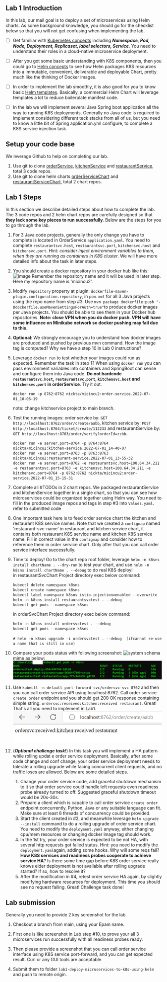 ## Lab 1 Introduction

In this lab, our mail goal is to deploy a set of microservices using Helm charts. As some background knowledge, you should go for the checklist below so that you will not get confusing when implementing the lab.

- [ ] Get familiar with [Kubernetes concepts](https://kubernetes.io/docs/concepts/) including ***Namespace, Pod, Node, Deployment, Replicaset, label selectors, Service***. You need to understand their roles in a cloud-native microservice deployment.
- [ ] After you got some basic understanding with K8S components, then you could go to [Helm concepts](https://helm.sh/docs/topics/charts/) to see how Helm packages K8S resources into a immutable, convenient, deliverable and deployable Chart, pretty much like the thinking of Docker images.
- [ ] In order to implement the lab smoothly, it is also good for you to know basic [Helm templates](https://helm.sh/docs/chart_template_guide/getting_started/). Basically, a commercial Helm Chart will leverage templates a lot to reduce boilerplate manifest code.
- [ ] In the lab we will implement several Java Spring boot application all the way to running K8S deployments. Generally no Java code is required to implement considering  different teck stacks from all of us, but you need to know a little bit of Spring application.yml configure, to complete a K8S service injection task.



## Setup your code base

We leverage Github to help on completing our lab.

1. Use git to clone [orderService](https://github.com/yamasaLine/orderService.git), [kitchenService](https://github.com/yamasaLine/kitchenService.git) and [restaurantService](https://github.com/yamasaLine/restuaurantService.git), total 3 code repos.
2. Use git to clone helm charts [orderServiceChart](https://github.com/yamasaLine/orderSvcChart.git) and [restaurantServiceChart](https://github.com/yamasaLine/restaurantSvcChart.git), total 2 chart repos.



## Lab 1 Steps

In this section we describe detailed steps about how to complete the lab. The 3 code repos and 2 helm chart repos are carefully designed so that **they lack some key pieces to run successfully**. Below are the steps for you to go through the lab.

1. For 3 Java code projects, generally the only change you have to complete is located in OrderService `application.yaml`. You need to complete `restaurantsvc.host`, `restaurantsvc.port`,  `kitchensvc.host` and  `kitchensvc.port`.  Hint: *consider inject environment variables to them, when they are running as containers in K8S cluster*. We will have more detailed info about the task in later steps.
2. You should create a docker repository in your docker hub like this:
![image](https://user-images.githubusercontent.com/19356295/165291973-36de7680-60eb-4f9d-8409-f0e6ebe930cc.png)
   Remember the repository name and it will be used in later step. Here my repository name is 'micincu2'.
3. Modify `repository` property at plugin: `dockerfile-maven-plugin.configuration.repository`, in `pom.xml` for all 3 Java projects using the repo name from step #3. Use `mvn package dockerfile:push "-Ddockerfile.useMavenSettingsForAuth=true"`to produce docker images per Java projects. You should be able to see them in your Docker hub repositories. **Note: close VPN when you do docker push. VPN will have some influence on Minikube network so docker pushing may fail due to this.**
4. **Optional**: We strongly encourage you to understand how docker images are produced and pushed by previous mvn command. How the image tag is computed? Why we have a step 10 in Lab 0 instructions?
5. Leverage `docker run` to test whether your images could run as expected. Remember the task in step 1? When using `docker run` you can pass environment variables into containers and SpringBoot can sense and configure them into Java code. **Do not hardcode `restaurantsvc.host`, `restaurantsvc.port`,  `kitchensvc.host` and  `kitchensvc.port` in orderService**. Try it out.
   ````shell
   docker run -p 8762:8762 nickta/micincu2:order-service.2022-07-01_10-05-19
   ````

   note: change kitchservice project to main branch.  


6. Test the running images: order service by: `GET http://localhost:8762/order/create/aabb`, kitchen service by: `POST http://localhost:8764/ticket/create/112233` and restaurantService by: `GET http://localhost:8763/order/verify?orderId=zzbb`. 
   ````shell
   docker run -e server.port=8764 -p 8764:8764 nickta/micincu2:kitchen-service.2022-07-01_14-40-07
   docker run -e server.port=8763 -p 8763:8763 nickta/micincu2:restaurant-service.2022-07-01_13-55-32
   docker run -e server.port=8762 -e restaurantsvc.host=100.64.34.211 -e restaurantsvc.port=8763 -e kitchensvc.host=100.64.34.211 -e kitchensvc.port=8764 -p 8762:8762 nickta/micincu2:order-service.2022-07-01_15-15-31
   ````
7. Complete all #TODOs in 2 chart repos. We packaged restaurantService and kitchenService together in a single chart, so that you can see how microservices could be organized together using Helm way. You need to fill in the produced image repos and tags in step #3 into `Values.yaml`.    
   refer to submitted code
8. One important task here is to feed order service chart the kitchen and restaurant K8S service names. Note that we created a `configmap` named 'restaurant-svc-name' in restaurant and kitchen service chart, it contains both restaurant K8S service name and kitchen K8S service name. Fill in correct value in the `configmap` and consider how to reference them in order service chart. Only after that you can call order service interface successfully.
9. Time to deploy! Go to the chart repo root folder, leverage `helm -n k8sns install chartName . --dry-run` to test your chart, and use `helm -n k8sns install chartName . --debug` to do real K8S deploy!   
   in restaurantSvcChart Project directory exec below command: 
   ````shell
   kubectl delete namespace k8sns
   kubectl create namespace k8sns
   kubectl label namespace k8sns istio-injection=enabled --overwrite
   helm -n k8sns install restaurantsvctest . --debug
   kubectl get pods --namespace k8sns
   ````
   in orderSvcChart Project directory exec below command:
   ````shell
   helm -n k8sns install ordersvctest . --debug
   kubectl get pods --namespace k8sns
   
   # helm -n k8sns upgrade -i ordersvctest . --debug  (ifcannot re-use a name that is still in use)
   ````
10. Compare your pods status with following screenshot: ![system schema](https://imgur.com/B9aNTtg.png)  
    mime as below:  
    ![](images/5065cfb4.png)
11. Use `kubectl -n default port-forward svc/ordersvc-svc 8762` and then you can call order service API using localhost:8762. Call order service `create order` endpoint and you should get 200 OK response containing simple string: `ordersvc:received:kitchen:received restaurant`. Great! That's all you need to implement in Lab1.  
    ![](images/6e61ad6a.png)
12. (***Optional challenge task!***) In this task you will implement a HA pattern while rolling updat e order service deployment. Basically, after some code change and conf change, your order service deployment needs to tolerate a rolling upgrade while facing concurrent client requests, and no traffic loses are allowed. Below are some detailed steps.

    1. Change your order service code, add graceful shutdown mechanism to it so that order service could handle left requests even readiness probe already turned to off. Suggested graceful shutdown timeout would be 20s-30s.
    2. Prepare a client which is capable to call order service `create order` endpoint concurrently, Python, Java or any suitable language can fit. Make sure at least 8 threads of concurrency could be provided.
    3. Start the client created in #2, and meanwhile leverage `helm upgrade --install` command to do a rolling upgrade of order service chart. You need to modify the `deployment.yaml` anyway, either changing cpu/mem resources or changing docker image tag should work.
    4. In the 1st try, your order service is expected to be not HA, with several http requests got failed status. Hint: you need to modify the `deployment.yaml`again, adding some hooks. Why will some reqs fail? **How K8S services and readiness probes cooperate to achieve service HA**? Is there some time gap before K8S order service really knows elder deployment is not available after rolling upgrade started? If so, how to resolve it? 
    5. After the modification in #4, retest order service HA again, by slightly modifying hardware resources for deployment. This time you should see no request failing. Great! Challenge task done!



## Lab submission

Generally you need to provide 2 key screenshot for the lab.

1. Checkout a branch from main, using your Epam name.

2. First one is like screenshot in Lab step #10, to prove your all 3 microservices run successfully with all readiness probes ready.

3. Then please provide a screenshot that you can call order service interface using K8S service port-forward, and you can get expected result. Curl or any GUI tools are acceptable.

4. Submit them to folder `lab1-deploy-microservices-to-k8s-using-helm` and push to remote origin.
